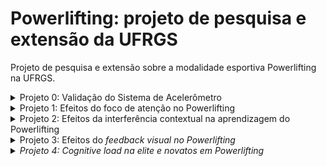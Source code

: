 # Powerlifting: projeto de pesquisa e extensão da UFRGS
Projeto de pesquisa e extensão sobre a modalidade esportiva Powerlifting na UFRGS.

<details>
  <summary>Projeto 0: Validação do Sistema de Acelerômetro</summary>
 Objetivo: validar um sistema da avaliação da aceleração da barra durante a execução das habilidades do Powerlifting
 Hipótese: não há.
 Delineamento e Procedimento: o participante deverá executar as habilidades do Powerlifting em um sistema "padrão ouro" (setor biomecânica) e o nosso sistema de acelerômetro.
  
  - Data: 01/08/2024 - 31/10/2024
  - Responsável:
  - Equipe:
</details>

<details>
  <summary>Projeto 1: Efeitos do foco de atenção no Powerlifting</summary>
Objetivo: avaliar os efeitos do foco de atenção na estratégia de controle motor e no desempenho motor no Powerlifting

Hipótese: foco externo apresentará melhor estratégia de controle motor e desempenho motor nas habilidades do Powerlifting

Delineamento e Procedimento: o participante deverá executar as habilidades do Powerlifting em um sistema "padrão ouro" (setor biomecânica) e o nosso sistema de acelerômetro.
 
 Medidas: variabilidade cardíaca; resposta metabólica à condição de prática, estratégia de controle motor (acelerômentro e plataforma de força) e desempenho motor.  
  
  - Data: 31/10/2024 - 31/10/2024
  - Responsável: Mathias 
  - Equipe:
</details>

<details>
  <summary>Projeto 2: Efeitos da interferência contextual na aprendizagem do Powerlifting</summary>
 Objetivo
  
  - Item 1
  - Item 2
  - Item 3
</details>

<details>
  <summary>Projeto 3: Efeitos do <em>feedback<em> visual no Powerlifting</summary>
 Objetivo: avaliar os efeitos do <em>feedback<em> visual no controle motor e na apredizagem motora de habilidades do Powerlifting
 Hipótese: haverá especificidade do tipo de prática com a condição de teste.
 Delineamento e Procedimento: Dois grupos: 1) <em>feedback<em> visual (espelho);  2) sem <em>feedback<em> visual (espelho). Pré-teste e pós-teste com a condição sem e com feedback visual

  - Data: -
  - Responsável: -
  - Equipe: -
</details>


<details>
  <summary>Projeto 4: Cognitive load na elite e novatos em Powerlifting</summary>
 Objetivo
  
  - Item 1
  - Item 2
  - Item 3
</details>
